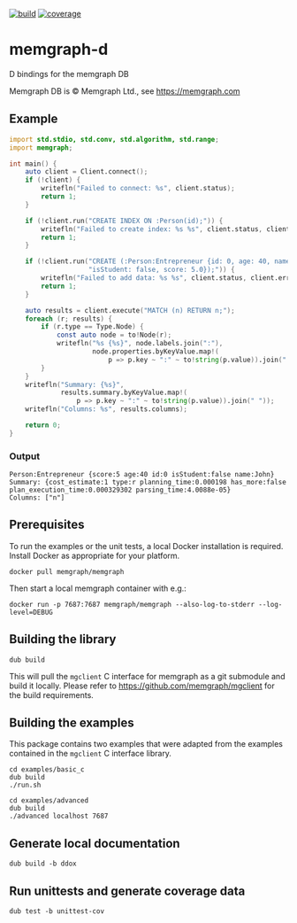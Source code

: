 [![build](https://github.com/sinisa-susnjar/memgraph-d/actions/workflows/d.yml/badge.svg)](https://github.com/sinisa-susnjar/memgraph-d/actions) [![coverage](https://codecov.io/gh/sinisa-susnjar/memgraph-d/branch/main/graph/badge.svg?token=ILY7NOAXDF)](https://codecov.io/gh/sinisa-susnjar/memgraph-d)

# memgraph-d

D bindings for the memgraph DB

Memgraph DB is &copy; Memgraph Ltd., see https://memgraph.com

## Example
```d
import std.stdio, std.conv, std.algorithm, std.range;
import memgraph;

int main() {
    auto client = Client.connect();
    if (!client) {
        writefln("Failed to connect: %s", client.status);
        return 1;
    }

    if (!client.run("CREATE INDEX ON :Person(id);")) {
        writefln("Failed to create index: %s %s", client.status, client.error);
        return 1;
    }

    if (!client.run("CREATE (:Person:Entrepreneur {id: 0, age: 40, name: 'John', " ~
                    "isStudent: false, score: 5.0});")) {
        writefln("Failed to add data: %s %s", client.status, client.error);
        return 1;
    }

    auto results = client.execute("MATCH (n) RETURN n;");
    foreach (r; results) {
        if (r.type == Type.Node) {
            const auto node = to!Node(r);
            writefln("%s {%s}", node.labels.join(":"),
                     node.properties.byKeyValue.map!(
                         p => p.key ~ ":" ~ to!string(p.value)).join(" "));
        }
    }
    writefln("Summary: {%s}",
             results.summary.byKeyValue.map!(
                 p => p.key ~ ":" ~ to!string(p.value)).join(" "));
    writefln("Columns: %s", results.columns);

    return 0;
}
```

### Output

```
Person:Entrepreneur {score:5 age:40 id:0 isStudent:false name:John}
Summary: {cost_estimate:1 type:r planning_time:0.000198 has_more:false plan_execution_time:0.000329302 parsing_time:4.0088e-05}
Columns: ["n"]
```

## Prerequisites

To run the examples or the unit tests, a local Docker installation is required. Install Docker as appropriate for your platform.

    docker pull memgraph/memgraph

Then start a local memgraph container with e.g.:

    docker run -p 7687:7687 memgraph/memgraph --also-log-to-stderr --log-level=DEBUG

## Building the library

    dub build

This will pull the `mgclient` C interface for memgraph as a git submodule and build it locally.
Please refer to https://github.com/memgraph/mgclient for the build requirements.

## Building the examples

This package contains two examples that were adapted from the examples contained in the `mgclient` C interface library.

    cd examples/basic_c
    dub build
    ./run.sh

    cd examples/advanced
    dub build
    ./advanced localhost 7687

## Generate local documentation

    dub build -b ddox

## Run unittests and generate coverage data

    dub test -b unittest-cov
